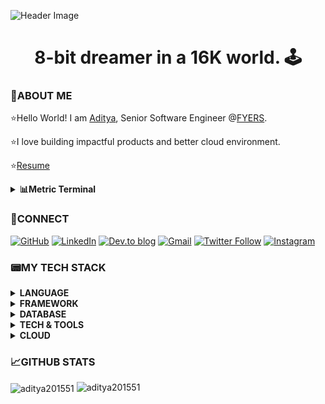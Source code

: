 ![Header Image](https://i.imgur.com/qMV6ga5.gif)

<h1  align="center">8-bit dreamer in a 16K world. 🕹️</h1>

### **👾ABOUT ME**

⭐Hello World! I am [Aditya](https://www.linkedin.com/in/aaditya-raaj/), Senior Software Engineer @[FYERS](https://www.fyers.in/).

⭐I love building impactful products and better cloud environment.

⭐[Resume](https://drive.google.com/file/d/1B0Rez0LlRkA70DfSm_4n6fHnA02YGHSJ/view?usp=sharing)

<p>

<details>

<summary><b>📊Metric Terminal</b></summary>

![Metrics](https://metrics.lecoq.io/aditya201551?template=terminal&isocalendar=1&languages=1&lines=1&habits=1&introduction=1&base=header%2C%20activity%2C%20community%2C%20repositories%2C%20metadata&base.indepth=false&base.hireable=false&base.skip=false&isocalendar=false&isocalendar.duration=half-year&languages=false&languages.ignored=html&languages.limit=8&languages.threshold=0%25&languages.other=false&languages.colors=github&languages.sections=most-used&languages.indepth=false&languages.analysis.timeout=15&languages.analysis.timeout.repositories=7.5&languages.categories=markup%2C%20programming&languages.recent.categories=markup%2C%20programming&languages.recent.load=300&languages.recent.days=14&lines=false&lines.sections=base&lines.repositories.limit=4&lines.history.limit=1&habits=false&habits.from=200&habits.days=14&habits.facts=true&habits.charts=false&habits.charts.type=classic&habits.trim=false&habits.languages.limit=8&habits.languages.threshold=0%25&introduction=false&introduction.title=true&config.timezone=Asia%2FCalcutta)

</details>

</p>

### **🔗CONNECT**

[![GitHub](https://img.shields.io/badge/github-%23121011.svg?style=for-the-badge&logo=github&logoColor=white)](https://github.com/aditya201551/?tab=follow) [![LinkedIn](https://img.shields.io/badge/linkedin-%230077B5.svg?style=for-the-badge&logo=linkedin&logoColor=white)](https://www.linkedin.com/in/aaditya-raaj/) [![Dev.to blog](https://img.shields.io/badge/dev.to-0A0A0A?style=for-the-badge&logo=dev.to&logoColor=white)](https://dev.to/crispywrecker) [![Gmail](https://img.shields.io/badge/Gmail-D14836?style=for-the-badge&logo=gmail&logoColor=white)](mailto:aditya250621@gmaail.com) [![Twitter Follow](https://img.shields.io/twitter/follow/CrispyWrecker?style=social)](https://twitter.com/intent/follow?screen_name=CrispyWrecker) [![Instagram](https://img.shields.io/badge/Instagram-%23E4405F.svg?style=for-the-badge&logo=Instagram&logoColor=white)](https://www.instagram.com/_crispywrecker_/)

### **📟MY TECH STACK**

<details>
<summary><b>LANGUAGE</b></summary>

![Go](https://img.shields.io/badge/go-%2300ADD8.svg?style=for-the-badge&logo=go&logoColor=white) ![TypeScript](https://img.shields.io/badge/typescript-%23007ACC.svg?style=for-the-badge&logo=typescript&logoColor=white) ![JavaScript](https://img.shields.io/badge/javascript-%23323330.svg?style=for-the-badge&logo=javascript&logoColor=%23F7DF1E) ![Java](https://img.shields.io/badge/java-%23ED8B00.svg?style=for-the-badge&logo=openjdk&logoColor=white) ![Python](https://img.shields.io/badge/python-3670A0?style=for-the-badge&logo=python&logoColor=ffdd54)

</details>

<details>
<summary><b>FRAMEWORK</b></summary>

![NodeJS](https://img.shields.io/badge/Node.js-339933.svg?style=for-the-badge&logo=nodedotjs&logoColor=white) ![Express.js](https://img.shields.io/badge/Express-000000.svg?style=for-the-badge&logo=Express&logoColor=white) ![NestJS](https://img.shields.io/badge/nestjs-%23E0234E.svg?style=for-the-badge&logo=nestjs&logoColor=white) ![Django](https://img.shields.io/badge/django-%23092E20.svg?style=for-the-badge&logo=django&logoColor=white)

</details>

<details>
<summary><b>DATABASE</b></summary>

![MySQL](https://img.shields.io/badge/MySQL-005C84?style=for-the-badge&logo=mysql&logoColor=white) ![Postgres](https://img.shields.io/badge/postgres-%23316192.svg?style=for-the-badge&logo=postgresql&logoColor=white) ![Amazon Redshift](https://img.shields.io/badge/Amazon%20Redshift-8C4FFF.svg?style=for-the-badge&logo=Amazon-Redshift&logoColor=white) ![MongoDB](https://img.shields.io/badge/MongoDB-47A248.svg?style=for-the-badge&logo=MongoDB&logoColor=white) ![Redis](https://img.shields.io/badge/Redis-DC382D.svg?style=for-the-badge&logo=Redis&logoColor=white)

</details>

<details>
<summary><b>TECH & TOOLS</b></summary>

![Graphql](https://img.shields.io/badge/GraphQL-E10098.svg?style=for-the-badge&logo=GraphQL&logoColor=white) ![Graphql](https://img.shields.io/badge/Docker-2496ED.svg?style=for-the-badge&logo=Docker&logoColor=white) ![Apache Kafka](https://img.shields.io/badge/Apache%20Kafka-000?style=for-the-badge&logo=apachekafka) ![Prisma](https://img.shields.io/badge/Prisma-2D3748.svg?style=for-the-badge&logo=Prisma&logoColor=white) ![Sentry](https://img.shields.io/badge/Sentry-362D59.svg?style=for-the-badge&logo=Sentry&logoColor=white)

</details>

<details>
<summary><b>CLOUD</b></summary>

![AWS](https://img.shields.io/badge/Amazon%20AWS-232F3E.svg?style=for-the-badge&logo=Amazon-AWS&logoColor=white) ![GCP](https://img.shields.io/badge/Google%20Cloud-4285F4.svg?style=for-the-badge&logo=Google-Cloud&logoColor=white)

</details>

### **📈GITHUB STATS**

<img  align="center"  src="https://github-readme-streak-stats.herokuapp.com/?user=aditya201551&"  alt="aditya201551"  />

<img  src="https://github-readme-stats.vercel.app/api?username=aditya201551&show_icons=true&theme=onedark&locale=en"  alt="aditya201551"  />
